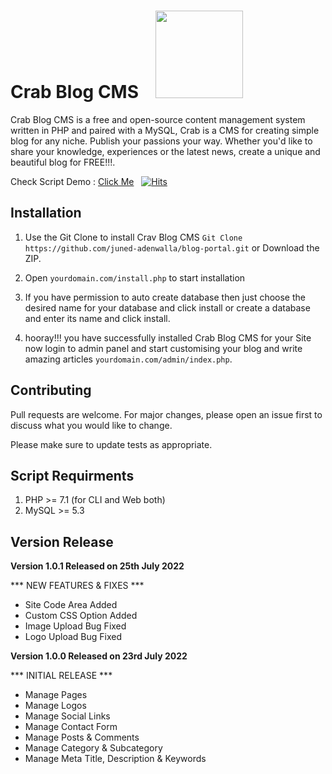 # Crab Blog CMS &nbsp;&nbsp; <img style="width: 140px;" src="https://thepager.in/admin/postimages/287d06faed97972e1001dbf1bdf8cf53.png">

Crab Blog CMS is a free and open-source content management system written in PHP and paired with a MySQL, Crab is a CMS for creating simple blog for any niche. Publish your passions your way. Whether you'd like to share your knowledge, experiences or the latest news, create a unique and beautiful blog for FREE!!!.

Check Script Demo : <a href="https://thepager.in/">Click Me</a>
&nbsp; [![Hits](https://hits.seeyoufarm.com/api/count/incr/badge.svg?url=https%3A%2F%2Fgithub.com%2Fjuned-adenwalla%2Fblog-portal&count_bg=%2379C83D&title_bg=%23555555&icon=&icon_color=%23E7E7E7&title=hits&edge_flat=false)](https://hits.seeyoufarm.com) 

## Installation

1) Use the Git Clone to install Crav Blog CMS ```Git Clone https://github.com/juned-adenwalla/blog-portal.git``` or Download the ZIP.

2) Open ```yourdomain.com/install.php``` to start installation

3) If you have permission to auto create database then just choose the desired name for your database and click install or create a database and enter its name and click install.

4) hooray!!! you have successfully installed Crab Blog CMS for your Site now login to admin panel and start customising your blog and write amazing articles ```yourdomain.com/admin/index.php```.


## Contributing
Pull requests are welcome. For major changes, please open an issue first to discuss what you would like to change.

Please make sure to update tests as appropriate.

## Script Requirments
1) PHP >= 7.1 (for CLI and Web both)
2) MySQL >= 5.3

## Version Release

<strong>Version 1.0.1 Released on 25th July 2022</strong>

*** NEW FEATURES & FIXES ***
* Site Code Area Added
* Custom CSS Option Added
* Image Upload Bug Fixed
* Logo Upload Bug Fixed

<strong>Version 1.0.0 Released on 23rd July 2022</strong>

*** INITIAL RELEASE ***
* Manage Pages
* Manage Logos
* Manage Social Links
* Manage Contact Form
* Manage Posts & Comments
* Manage Category & Subcategory
* Manage Meta Title, Description & Keywords
